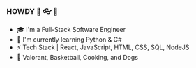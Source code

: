 ### HOWDY :metal: :eyeglasses: :metal:
- :mortar_board: I'm a Full-Stack Software Engineer
- :microscope: I'm currently learning Python & C#
- :zap: Tech Stack | React, JavaScript, HTML, CSS, SQL, NodeJS
- :purple_heart: Valorant, Basketball, Cooking, and Dogs 


<!--
**nhoang1122/nhoang1122** is a ✨ _special_ ✨ repository because its `README.md` (this file) appears on your GitHub profile.

Here are some ideas to get you started:

- 🔭 I’m currently working on ...
- 🌱 I’m currently learning ...
- 👯 I’m looking to collaborate on ...
- 🤔 I’m looking for help with ...
- 💬 Ask me about ...
- 📫 How to reach me: ...
- 😄 Pronouns: ...
- ⚡ Fun fact: ...
-->
